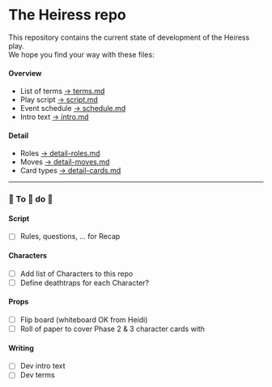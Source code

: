 # The Heiress repo

This repository contains the current state of development of the Heiress play.  
We hope you find your way with these files:

#### Overview
- List of terms [→ terms.md](terms.md)
- Play script [→ script.md](script.md)
- Event schedule [→ schedule.md](schedule.md)
- Intro text [→ intro.md](intro.md)

#### Detail
- Roles [→ detail-roles.md](detail-roles.md)
- Moves [→ detail-moves.md](detail-moves.md)
- Card types [→ detail-cards.md](detail-cards.md)

---

### 🚧 To 🚧 do 🚧

#### Script
- [ ] Rules, questions, ... for Recap

#### Characters
- [ ] Add list of Characters to this repo
- [ ] Define deathtraps for each Character?

#### Props
- [ ] Flip board (whiteboard OK from Heidi)
- [ ] Roll of paper to cover Phase 2 & 3 character cards with

#### Writing
- [ ] Dev intro text
- [ ] Dev terms
